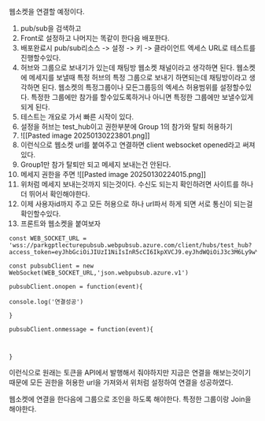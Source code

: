 웹소켓을 연결할 예정이다.
1. pub/sub을 검색하고
2. Front로 설정하고 나머지는 똑같이 한다음 배포한다.
3. 배포완료시 pub/sub리소스 -> 설정 -> 키 -> 클라이언트 엑세스 URL로 테스트를 진행할수있다.
4. 허브와 그룹으로 보내기가 있는데 채팅방 웹소켓 채널이라고 생각하면 된다. 웹소켓에 메세지를 보낼때 특정 허브의 특정 그룹으로 보내기 하면되는데 채팅방이라고 생각하면 된다. 웹소켓의 특정그룹이나 모든그룹등의 엑세스 허용범위를 설정할수있다. 특정한 그룹에만 참가를 할수있도록하거나 아니면 특정한 그룹에만 보낼수있게 되게 된다.
5. 테스트는 개요로 가서 빠른 시작이 있다.
6. 설정을 허브는 test_hub이고 권한부분에 Group 1의 참가와 탈퇴 허용하기
7. ![[Pasted image 20250130223801.png]]
8. 이런식으로 웹소켓 url를 붙여주고 연결하면 client websocket opened라고 써져있다. 
9. Group1만 참가 탈퇴만 되고 메세지 보내는건 안된다.
10. 메세지 권한을 주면 ![[Pasted image 20250130224015.png]]
11. 위처럼 메세지 보내는것까지 되는것이다. 수신도 되는지 확인하려면 사이트를 하나 더 뛰어서 확인해야한다.
12. 이제 사용자id까지 주고 모든 허용으로 하나 url파서 하게 되면 서로 통신이 되는걸 확인할수있다.
13. 프론트와 웹소켓을 붙여보자

```javascirpt
const WEB_SOCKET_URL = 'wss://parkgptlecturepubsub.webpubsub.azure.com/client/hubs/test_hub?access_token=eyJhbGciOiJIUzI1NiIsInR5cCI6IkpXVCJ9.eyJhdWQiOiJ3c3M6Ly9wYXJrZ3B0bGVjdHVyZXB1YnN1Yi53ZWJwdWJzdWIuYXp1cmUuY29tL2NsaWVudC9odWJzL3Rlc3RfaHViIiwiaWF0IjoxNzM4MjQ0NjY4LCJleHAiOjE3MzgyNDgyNjgsInJvbGUiOlsid2VicHVic3ViLnNlbmRUb0dyb3VwIiwid2VicHVic3ViLmpvaW5MZWF2ZUdyb3VwIl0sInN1YiI6Imd1ZXN0In0.Bxq9d2R5z1uieybI9LGEeAfg0lc7QReIFnhrg5bpk74'

const pubsubClient = new WebSocket(WEB_SOCKET_URL,'json.webpubsub.azure.v1')

pubsubClient.onopen = function(event){

console.log('연결성공')

}

pubsubClient.onmessage = function(event){

  

}

```
이런식으로 원래는 토큰을 API에서 발행해서 줘야하지만 지금은 연결을 해보는것이기때문에 모든 권한을 허용한 url을 가져와서 위처럼 설정하여 연결을 성공하였다.

웹소켓에 연결을 한다음에 그룹으로 조인을 하도록 해야한다.
특정한 그룹이랑 Join을 해야한다.
